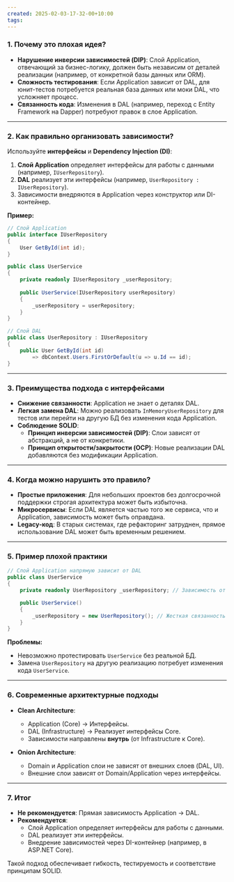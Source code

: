 ```yaml
---
created: 2025-02-03-17-32-00+10:00
tags:
---
```


### **1. Почему это плохая идея?**
- **Нарушение инверсии зависимостей (DIP)**: Слой Application, отвечающий за бизнес-логику, должен быть независим от деталей реализации (например, от конкретной базы данных или ORM).
- **Сложность тестирования**: Если Application зависит от DAL, для юнит-тестов потребуется реальная база данных или моки DAL, что усложняет процесс.
- **Связанность кода**: Изменения в DAL (например, переход с Entity Framework на Dapper) потребуют правок в слое Application.

---

### **2. Как правильно организовать зависимости?**
Используйте **интерфейсы** и **Dependency Injection (DI)**:
1. **Слой Application** определяет интерфейсы для работы с данными (например, `IUserRepository`).
2. **DAL** реализует эти интерфейсы (например, `UserRepository : IUserRepository`).
3. Зависимости внедряются в Application через конструктор или DI-контейнер.

**Пример:**
```csharp
// Слой Application
public interface IUserRepository
{
    User GetById(int id);
}

public class UserService
{
    private readonly IUserRepository _userRepository;
    
    public UserService(IUserRepository userRepository)
    {
        _userRepository = userRepository;
    }
}

// Слой DAL
public class UserRepository : IUserRepository
{
    public User GetById(int id) 
        => dbContext.Users.FirstOrDefault(u => u.Id == id);
}
```

---

### **3. Преимущества подхода с интерфейсами**
- **Снижение связанности**: Application не знает о деталях DAL.
- **Легкая замена DAL**: Можно реализовать `InMemoryUserRepository` для тестов или перейти на другую БД без изменения кода Application.
- **Соблюдение SOLID**:
  - **Принцип инверсии зависимостей (DIP)**: Слои зависят от абстракций, а не от конкретики.
  - **Принцип открытости/закрытости (OCP)**: Новые реализации DAL добавляются без модификации Application.

---

### **4. Когда можно нарушить это правило?**
- **Простые приложения**: Для небольших проектов без долгосрочной поддержки строгая архитектура может быть избыточна.
- **Микросервисы**: Если DAL является частью того же сервиса, что и Application, зависимость может быть оправдана.
- **Legacy-код**: В старых системах, где рефакторинг затруднен, прямое использование DAL может быть временным решением.

---

### **5. Пример плохой практики**
```csharp
// Слой Application напрямую зависит от DAL
public class UserService
{
    private readonly UserRepository _userRepository; // Зависимость от конкретного класса DAL

    public UserService()
    {
        _userRepository = new UserRepository(); // Жесткая связанность
    }
}
```
**Проблемы:**
- Невозможно протестировать `UserService` без реальной БД.
- Замена `UserRepository` на другую реализацию потребует изменения кода `UserService`.

---

### **6. Современные архитектурные подходы**
- **Clean Architecture**:
  - Application (Core) → Интерфейсы.
  - DAL (Infrastructure) → Реализует интерфейсы Core.
  - Зависимости направлены **внутрь** (от Infrastructure к Core).

- **Onion Architecture**:
  - Domain и Application слои не зависят от внешних слоев (DAL, UI).
  - Внешние слои зависят от Domain/Application через интерфейсы.

---

### **7. Итог**
- **Не рекомендуется**: Прямая зависимость Application → DAL.
- **Рекомендуется**:
  - Слой Application определяет интерфейсы для работы с данными.
  - DAL реализует эти интерфейсы.
  - Внедрение зависимостей через DI-контейнер (например, в ASP.NET Core).

Такой подход обеспечивает гибкость, тестируемость и соответствие принципам SOLID.